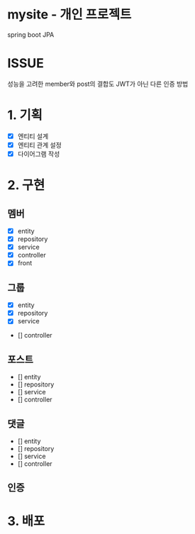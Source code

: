 # mysite - 개인 프로젝트
spring boot
JPA

# ISSUE
성능을 고려한 member와 post의 결합도
JWT가 아닌 다른 인증 방법

# 1. 기획
- [x] 엔티티 설계
- [x] 엔티티 관계 설정
- [x] 다이어그램 작성

# 2. 구현
## 멤버
- [x] entity
- [x] repository
- [x] service
- [x] controller
- [x] front

## 그룹
- [x] entity
- [x] repository
- [x] service
- [] controller

## 포스트
- [] entity
- [] repository
- [] service
- [] controller

## 댓글
- [] entity
- [] repository
- [] service
- [] controller

## 인증

# 3. 배포
